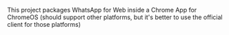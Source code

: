 This project packages WhatsApp for Web inside a Chrome App for ChromeOS (should support other platforms, but it's better to use the official client for those platforms)
